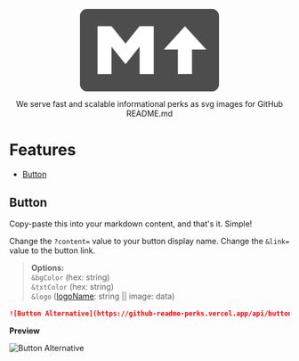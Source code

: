 <div align="center">

<img width="250px" align="center" src="https://raw.githubusercontent.com/pmqueiroz/github-readme-perks/7849562f120db8b5fe999fc7c9044e0d5440c192/src/assets/logo.svg"></img>

<p align="center">
    We serve fast and scalable informational perks as svg images for GitHub README.md
</p>


</div>



# Features

- [Button](#button)

## Button

Copy-paste this into your markdown content, and that's it. Simple!

Change the `?content=` value to your button display name.
Change the `&link=` value to the button link.

> **Options:**<br>
 `&bgColor` (hex: string)<br>
 `&txtColor` (hex: string)<br>
 `&logo` ([logoName](): string || image: data)<br>


```md
![Button Alternative](https://github-readme-perks.vercel.app/api/button?content=Click%20Here&link=https://github.com/pmqueiroz)
```

**Preview**

![Button Alternative](https://github-readme-perks.vercel.app/api/button?content=Click%20Here&link=https://github.com/pmqueiroz)
